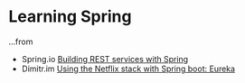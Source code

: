 # Learning Spring

...from

* Spring.io [Building REST services with Spring](https://spring.io/guides/tutorials/rest/)
* Dimitr.im [Using the Netflix stack with Spring boot: Eureka](https://dimitr.im/using-the-netflix-stack-with-spring-boot-eureka)
